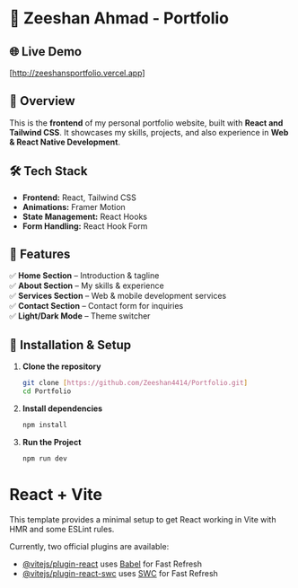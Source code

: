 # 🚀 Zeeshan Ahmad - Portfolio  

## 🌐 Live Demo  
[http://zeeshansportfolio.vercel.app] 

## 📌 Overview  
This is the **frontend** of my personal portfolio website, built with **React and Tailwind CSS**. It showcases my skills, projects, and also experience in **Web & React Native Development**.  

## 🛠️ Tech Stack  
- **Frontend:** React, Tailwind CSS  
- **Animations:** Framer Motion  
- **State Management:** React Hooks  
- **Form Handling:** React Hook Form  

## 📂 Features  
✅ **Home Section** – Introduction & tagline  
✅ **About Section** – My skills & experience  
✅ **Services Section** – Web & mobile development services  
✅ **Contact Section** – Contact form for inquiries  
✅ **Light/Dark Mode** – Theme switcher  

## 🚀 Installation & Setup  
1. **Clone the repository**  
   ```bash
   git clone [https://github.com/Zeeshan4414/Portfolio.git]
   cd Portfolio

2. **Install dependencies**
   ```bash
   npm install
   
3. **Run the Project**
   ```bash
   npm run dev
# React + Vite

This template provides a minimal setup to get React working in Vite with HMR and some ESLint rules.

Currently, two official plugins are available:

- [@vitejs/plugin-react](https://github.com/vitejs/vite-plugin-react/blob/main/packages/plugin-react/README.md) uses [Babel](https://babeljs.io/) for Fast Refresh
- [@vitejs/plugin-react-swc](https://github.com/vitejs/vite-plugin-react-swc) uses [SWC](https://swc.rs/) for Fast Refresh
